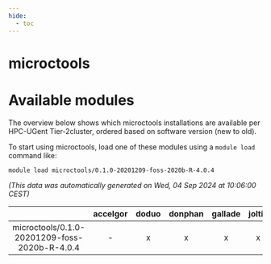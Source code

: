 ```yaml
---
hide:
  - toc
---
```


microctools
===========

# Available modules


The overview below shows which microctools installations are available per HPC-UGent Tier-2cluster, ordered based on software version (new to old).

To start using microctools, load one of these modules using a `module load` command like:

```shell
module load microctools/0.1.0-20201209-foss-2020b-R-4.0.4
```

*(This data was automatically generated on Wed, 04 Sep 2024 at 10:06:00 CEST)*  

| |accelgor|doduo|donphan|gallade|joltik|shinx|skitty|
| :---: | :---: | :---: | :---: | :---: | :---: | :---: | :---: |
|microctools/0.1.0-20201209-foss-2020b-R-4.0.4|-|x|x|x|x|-|x|
